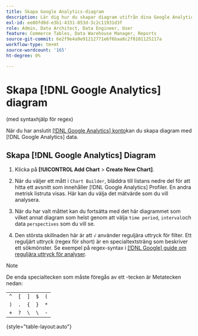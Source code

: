 ```yaml
---
title: Skapa Google Analytics-diagram
description: Lär dig hur du skapar diagram utifrån dina Google Analytics-data.
exl-id: ee80fd0d-e3b1-4331-853d-3c2c11931d3f
role: Admin, Data Architect, Data Engineer, User
feature: Commerce Tables, Data Warehouse Manager, Reports
source-git-commit: 6e2f9e4a9e91212771e6f6baa8c2f8101125217a
workflow-type: tm+mt
source-wordcount: '165'
ht-degree: 0%

---
```


# Skapa [!DNL Google Analytics] diagram

(med syntaxhjälp för regex)

När du har anslutit [[!DNL Google Analytics] konto](../../data-analyst/importing-data/integrations/google-analytics.md)kan du skapa diagram med [!DNL Google Analytics] data.

## Skapa [!DNL Google Analytics] Diagram

1. Klicka på **[!UICONTROL Add Chart** > **Create New Chart]**.

1. När du väljer ett mått i `Chart Builder`, bläddra till listans nedre del för att hitta ett avsnitt som innehåller [!DNL Google Analytics] Profiler. En andra metrisk listruta visas. Här kan du välja det mätvärde som du vill analysera.

1. När du har valt måttet kan du fortsätta med det här diagrammet som vilket annat diagram som helst genom att välja `time period`, `interval`och data `perspectives` som du vill se.

1. Den största skillnaden här är att `√` använder reguljära uttryck för filter. Ett reguljärt uttryck (regex för short) är en specialtextsträng som beskriver ett sökmönster. Se exempel på regex-syntax i [[!DNL Google] guide om reguljära uttryck för analyser](https://support.google.com/analytics/answer/1034324?hl=en).

>[!NOTE]
>
>De enda specialtecken som måste föregås av ett \-tecken är Metatecken nedan:

| | | | | |
|-----|-----|-----|-----|-----|
| `^` | `[` | `]` | `$` | `(` |
| `)` | `.` | `{` | `}` | `*` |
| `+` | `?` | `\` | `\` | `-` |

{style="table-layout:auto"}
